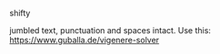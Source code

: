 shifty 

jumbled text, punctuation and spaces intact. Use this: https://www.guballa.de/vigenere-solver 

 
